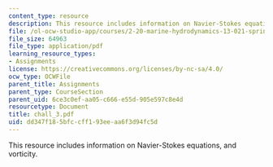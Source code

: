 ```yaml
---
content_type: resource
description: This resource includes information on Navier-Stokes equations, and vorticity.
file: /ol-ocw-studio-app/courses/2-20-marine-hydrodynamics-13-021-spring-2005/dd347f185bfccff193eeaa6f3d94fc5d_chall_3.pdf
file_size: 64963
file_type: application/pdf
learning_resource_types:
- Assignments
license: https://creativecommons.org/licenses/by-nc-sa/4.0/
ocw_type: OCWFile
parent_title: Assignments
parent_type: CourseSection
parent_uid: 6ce3c0ef-aa05-c666-e55d-905e597c8e4d
resourcetype: Document
title: chall_3.pdf
uid: dd347f18-5bfc-cff1-93ee-aa6f3d94fc5d
---
```

This resource includes information on Navier-Stokes equations, and vorticity.